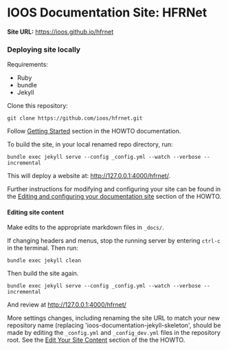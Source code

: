 # IOOS Documentation Site: HFRNet

**Site URL:** https://ioos.github.io/hfrnet



### Deploying site locally
Requirements:
* Ruby
* bundle
* Jekyll

Clone this repository:
```commandline
git clone https://github.com/ioos/hfrnet.git
```
Follow [Getting Started](https://ioos.github.io/ioos-documentation-jekyll-skeleton/howto.html#getting-started) section in the HOWTO documentation.

To build the site, in your local renamed repo directory, run:
```commandline
bundle exec jekyll serve --config _config.yml --watch --verbose --incremental
```
This will deploy a website at: http://127.0.0.1:4000/hfrnet/.

Further instructions for modifying and configuring your site can be found in the  [Editing and configuring your documentation site](https://ioos.github.io/ioos-documentation-jekyll-skeleton/howto.html#editing-and-configuring-your-documentation-site) section of the HOWTO.

#### Editing site content

Make edits to the appropriate markdown files in `_docs/`. 

If changing headers and menus, stop the running server by entering `ctrl-c` in the terminal. Then run:
```commandline
bundle exec jekyll clean
```
Then build the site again.
```commandline
bundle exec jekyll serve --config _config.yml --watch --verbose --incremental
```
And review at http://127.0.0.1:4000/hfrnet/

More settings changes, including renaming the site URL to match your new repository name (replacing 'ioos-documentation-jekyll-skeleton', should be made by editing the `_config.yml` and `_config_dev.yml` files in the repository root. See the [Edit Your Site Content](https://ioos.github.io/ioos-documentation-jekyll-skeleton/howto.html#step-2-edit-your-documentation-site-content) section of the the HOWTO.
